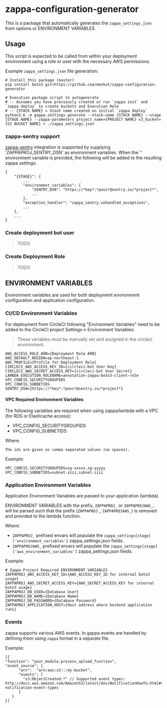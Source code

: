 # zappa-configuration-generator

This is a package that automatically generates the `zappa_settings.json` from options or ENVIRONMENT VARIABLES.

## Usage

This script is expected to be called from within your deployment environment using a role or user with the necessary AWS permissions.

Example `zappa_settings.json` file generation:

```
# Install this package (master)
pip install boto3 git+https://github.com/monkut/zappa-configuration-generator

# Execution package script to autogenerate 
# -- Assumes you have previously created or run `zappa init` and `zappa deploy` to create buckets and Execution Role
# -- {STACK NAME} = Stack name created on initial `zappa deploy` 
python3.6 -m gappa.settings.generate --stack-name {STACK NAME} --stage {STAGE NAME} --zappa-parameters project_name={PROJECT NAME} s3_bucket={S3 BUCKET NAME} > ./zappa_settings.json
```

### zappa-sentry support

[zappa-sentry](https://github.com/jneves/zappa-sentry) integration is supported by supplying 'ZAPPAPROJ_SENTRY_DSN' as environment variables.
When the '' environment variable is provided, the following will be added to the resulting zappa settings:

```
{
    "{STAGE}": {
        ...
        "environment_variables": {
            "SENTRY_DSN": "https://*key*:*pass*@sentry.io/*project*",
            ...
        },
        "exception_handler": "zappa_sentry.unhandled_exceptions",
        ...
    },
    ...
}
```

### Create deployment bot user

> TODO

### Create Deployment Role

> TODO

## ENVIRONMENT VARIABLES

Environment variables are used for both deployment environment configuration and application configuration.


### CI/CD Environment Variables

For deployment from CircleCI  following "Environment Variables" need to be added to the CircleCI project Settings-> Environment Variables:


> These variables *must* be manually set and assigned in the circleci environment.

```
AWS_ACCESS_ROLE_ARN={Deployment Role ARN}
AWS_DEFAULT_REGION=ap-northeast-1
AWS_PROFILE={Profile for Deployment Role}
CIRCLECI_AWS_ACCESS_KEY_ID={circleci-bot User Key}
CIRCLECI_AWS_SECRET_ACCESS_KEY={circleci-bot User Secret}
LAMBDA_EXECUTION_ROLENAME=annotation-zappa-boto3-client-role
VPC_CONFIG_SECURITYGROUPIDS
VPC_CONFIG_SUBNETIDS
SENTRY_DSN={https://*key*:*pass*@sentry.io/*project*}
```



#### VPC Required Environment Variables

The following variables are required when using zappa/lambda with a VPC (for RDS or Elasticache access):

- VPC_CONFIG_SECURITYGROUPIDS
- VPC_CONFIG_SUBNETIDS

Where:

    The ids are given as comma separated values (no spaces).


Example:
```
VPC_CONFIG_SECURITYGROUPIDS=sg-xxxxx,sg-yyyyy
VPC_CONFIG_SUBNETIDS=subnet-zzzz,subnet-iiii
```

### Application Environment Variables 

Application Environment Variables are passed to your application (lambda).

ENVIRONMENT VARIABLES with the prefix, `ZAPPAPROJ_` or `ZAPPAPROJAWS_`, will be parsed such that the prefix (`ZAPPAPROJ_`, `ZAPPAPROJAWS_`) is removed and provided to the lambda function.

Where:

- `ZAPPAPROJ_` prefixed envars will populate the `zappa_settings[stage]['environment_variables']` zappa_settings.json fields.
- `ZAPPAPROJAWS_` prefixed envars will populate the `zappa_settings[stage]['aws_environment_variables']` zappa_settings.json fields.

Example:
```
# Zappa Project Required ENVIRONMENT VARIABLES
ZAPPAPROJ_AWS_ACCESS_KEY_ID={AWS_ACCESS_KEY_ID for internal boto3 usage}
ZAPPAPROJ_AWS_SECRET_ACCESS_KEY={AWS_SECRET_ACCESS_KEY for internal boto3 usage}
ZAPPAPROJ_DB_USER={Database User}
ZAPPAPROJ_DB_NAME={Database Name}
ZAPPAPROJ_DB_PASSWORD={Database Password}
ZAPPAPROJ_APPLICATION_HOST={Host address where backend application runs}
```

### Events

zappa supports various AWS events.
In gappa events are handled by defining them using `zappa` format in a separate file.

Example:
```
[{
"function": "your_module.process_upload_function",
"event_source": {
      "arn":  "arn:aws:s3:::my-bucket",
      "events": [
        "s3:ObjectCreated:*" // Supported event types: http://docs.aws.amazon.com/AmazonS3/latest/dev/NotificationHowTo.html#supported-notification-event-types
      ]
   }
}]
```